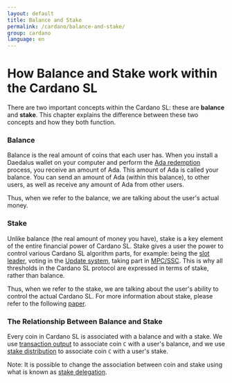 ```yaml
---
layout: default
title: Balance and Stake
permalink: /cardano/balance-and-stake/
group: cardano
language: en
---
```

<!-- Reviewed at e070e675764738b5190b2f93424de403f1937216 -->

# How Balance and Stake work within the Cardano SL

There are two important concepts within the Cardano SL: these are **balance** and **stake**. This chapter
explains the difference between these two concepts and how they both function.

### Balance

Balance is the real amount of coins that each user has. When you install a Daedalus wallet on your computer
and perform the [Ada redemption](/timeline/bootstrap/) process, you receive an amount of Ada. This amount of
Ada is called your balance. You can send an amount of Ada (within this balance), to other users, as well as
receive any amount of Ada from other users.

Thus, when we refer to the balance, we are talking about the user's actual money.

### Stake

Unlike balance (the real amount of money you have),
stake is a key element of the entire financial power of Cardano SL. Stake gives a user the
power to control various Cardano SL algorithm parts, for example: being the [slot leader](/glossary/#slot-leader),
voting in the [Update system](/cardano/update-mechanism/), taking part in [MPC/SSC](/technical/leader-selection/#follow-the-satoshi). This is why all thresholds in the Cardano SL protocol are expressed in terms of stake, rather than balance.

Thus, when we refer to the stake, we are talking about the user's ability to control the actual Cardano SL. For more information about stake, please refer to the following [paper](/glossary/#paper). 

### The Relationship Between Balance and Stake

Every coin in Cardano SL is associated with a balance and with a stake. We use [transaction output](/cardano/transactions/#design)
to associate coin `C` with a user's balance, and we use [stake distribution](/cardano/transactions/#stake-distribution)
to associate coin `C` with a user's stake.

Note: It is possible to change the association between coin and stake using what is known as [stake delegation](/technical/delegation/).
